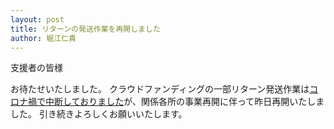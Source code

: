 ```yaml
---
layout: post
title: リターンの発送作業を再開しました
author: 堀江仁貴
---
```


支援者の皆様

お待たせいたしました。
クラウドファンディングの一部リターン発送作業は[コロナ禍で中断しておりました](/blog/covid-19.html)が、関係各所の事業再開に伴って昨日再開いたしました。
引き続きよろしくお願いいたします。
